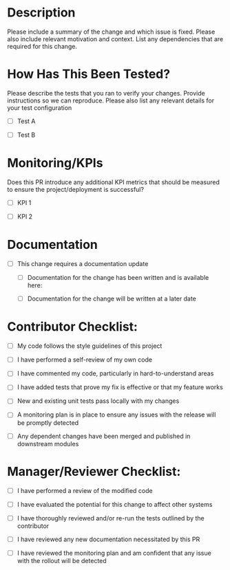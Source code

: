 # Description

Please include a summary of the change and which issue is fixed. Please also include relevant motivation and context. List any dependencies that are required for this change.


# How Has This Been Tested?

Please describe the tests that you ran to verify your changes. Provide instructions so we can reproduce. Please also list any relevant details for your test configuration

- [ ] Test A
- [ ] Test B


# Monitoring/KPIs

Does this PR introduce any additional KPI metrics that should be measured to ensure the project/deployment is successful?

- [ ] KPI 1
- [ ] KPI 2


# Documentation

- [ ] This change requires a documentation update
  - [ ] Documentation for the change has been written and is available here: <link>
  - [ ] Documentation for the change will be written at a later date
  

# Contributor Checklist:

- [ ] My code follows the style guidelines of this project
- [ ] I have performed a self-review of my own code
- [ ] I have commented my code, particularly in hard-to-understand areas
- [ ] I have added tests that prove my fix is effective or that my feature works
- [ ] New and existing unit tests pass locally with my changes
- [ ] A monitoring plan is in place to ensure any issues with the release will be promptly detected
- [ ] Any dependent changes have been merged and published in downstream modules


# Manager/Reviewer Checklist:

- [ ] I have performed a review of the modified code
- [ ] I have evaluated the potential for this change to affect other systems
- [ ] I have thoroughly reviewed and/or re-run the tests outlined by the contributor
- [ ] I have reviewed any new documentation necessitated by this PR
- [ ] I have reviewed the monitoring plan and am confident that any issue with the rollout will be detected

